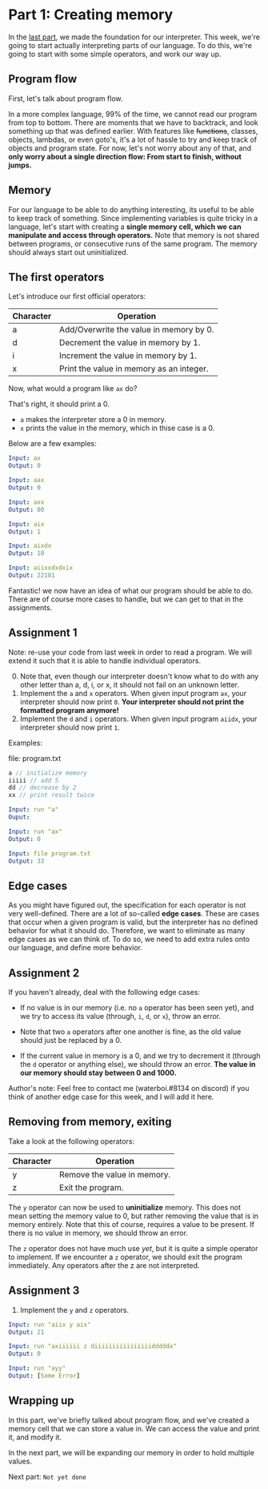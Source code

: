 # Part 1: Creating memory

In the [last part](0-introduction.md), we made the foundation for our interpreter. This week, we're going to start actually interpreting parts of our language. To do this, we're going to start with some simple operators, and work our way up.

## Program flow

First, let's talk about program flow. 

In a more complex language, 99% of the time, we cannot read our program from top to bottom. There are moments that we have to backtrack, and look something up that was defined earlier. With features like ~~functions~~, classes, objects, lambdas, or even goto's, it's a lot of hassle to try and keep track of objects and program state. For now, let's not worry about any of that, and **only worry about a single direction flow: From start to finish, without jumps.**

## Memory

For our language to be able to do anything interesting, its useful to be able to keep track of something. Since implementing variables is quite tricky in a language, let's start with creating a **single memory cell, which we can manipulate and access through operators.** Note that memory is not shared between programs, or consecutive runs of the same program. The memory should always start out uninitialized.

## The first operators

Let's introduce our first official operators: 

| Character | Operation                                |
|-----------|------------------------------------------|
| a         | Add/Overwrite the value in memory by 0.  |
| d         | Decrement the value in memory by 1.      |
| i         | Increment the value in memory by 1.      |
| x         | Print the value in memory as an integer. |

Now, what would a program like `ax` do?

That's right, it should print a 0. 

- `a` makes the interpreter store a 0 in memory.
- `x` prints the value in the memory, which in thise case is a 0.

Below are a few examples:

```yaml
Input: ax
Output: 0

Input: aax
Output: 0

Input: axx
Output: 00

Input: aix
Output: 1

Input: aixdx
Output: 10

Input: aiixxdxdxix
Output: 22101

```

Fantastic! we now have an idea of what our program should be able to do. There are of course more cases to handle, but we can get to that in the assignments.

## Assignment 1

Note: re-use your code from last week in order to read a program. We will extend it such that it is able to handle individual operators.

0. Note that, even though our interpreter doesn't know what to do with any other letter than a, d, i, or x, it should not fail on an unknown letter.
1. Implement the `a` and `x` operators. When given input program `ax`, your interpreter should now print `0`. **Your interpreter should not print the formatted program anymore!**
2. Implement the `d` and `i` operators. When given input program `aiidx`, your interpreter should now print `1`.

Examples:

file: program.txt
```js
a // initialize memory
iiiii // add 5
dd // decrease by 2
xx // print result twice
```

```yaml
Input: run "a"
Ouput: 

Input: run "ax"
Output: 0

Input: file program.txt
Output: 33
```
## Edge cases

As you might have figured out, the specification for each operator is not very well-defined. There are a lot of so-called **edge cases**. These are cases that occur when a given program is valid, but the interpreter has no defined behavior for what it should do. Therefore, we want to eliminate as many edge cases as we can think of. To do so, we need to add extra rules onto our language, and define more behavior.

## Assignment 2
If you haven't already, deal with the following edge cases:

- If no value is in our memory (i.e. no `a` operator has been seen yet), and we try to access its value (through, `i`, `d`, or `x`), throw an error.

- Note that two `a` operators after one another is fine, as the old value should just be replaced by a 0.

- If the current value in memory is a 0, and we try to decrement it (through the `d` operator or anything else), we should throw an error. **The value in our memory should stay between 0 and 1000.**


Author's note: Feel free to contact me (waterboi.#8134 on discord) if you think of another edge case for this week, and I will add it here.


## Removing from memory, exiting

Take a look at the following operators:

| Character | Operation                                |
|-----------|------------------------------------------|
| y         | Remove the value in memory.              |
| z         | Exit the program.                        |

The `y` operator can now be used to **uninitialize** memory. This does not mean setting the memory value to 0, but rather removing the value that is in memory entirely. Note that this of course, requires a value to be present. If there is no value in memory, we should throw an error.

The `z` operator does not have much use _yet_, but it is quite a simple operator to implement. If we encounter a `z` operator, we should exit the program immediately. Any operators after the z are not interpreted.

## Assignment 3

1. Implement the `y` and `z` operators.

```yaml
Input: run "aiix y aix"
Output: 21

Input: run "axiiiiii z diiiiiiiiiiiiiiiidddddx"
Output: 0

Input: run "ayy"
Output: [Some Error]
```

## Wrapping up

In this part, we've briefly talked about program flow, and we've created a memory cell that we can store a value in. We can access the value and print it, and modify it.

In the next part, we will be expanding our memory in order to hold multiple values.

Next part: `Not yet done`
